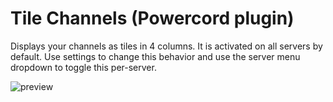 # Tile Channels (Powercord plugin)

Displays your channels as tiles in 4 columns. It is activated on all servers by default. Use settings to change this behavior and use the server menu dropdown to toggle this per-server.

![preview](https://media.discordapp.net/attachments/755005584322854972/821712119983505408/TileChannels.png)
